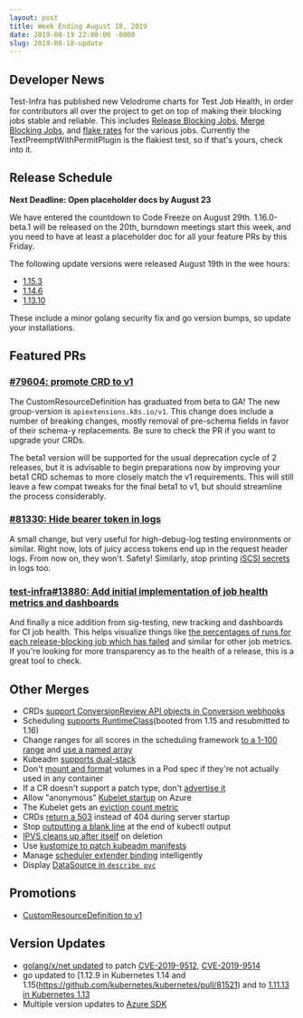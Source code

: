 ```yaml
---
layout: post
title: Week Ending August 18, 2019
date: 2019-08-19 22:00:00 -0000
slug: 2019-08-18-update
---
```


## Developer News

Test-Infra has published new Velodrome charts for Test Job Health, in order for contributors all over the project to get on top of making their blocking jobs stable and reliable.  This includes [Release Blocking Jobs](http://velodrome.k8s.io/dashboard/db/job-health-release-blocking?orgId=1), [Merge Blocking Jobs](http://velodrome.k8s.io/dashboard/db/job-health-merge-blocking?orgId=1), and [flake rates](http://velodrome.k8s.io/dashboard/db/job-health-release-blocking?panelId=2&fullscreen&orgId=1) for the various jobs.  Currently the TextPreemptWithPermitPlugin is the flakiest test, so if that's yours, check into it.

## Release Schedule

**Next Deadline: Open placeholder docs by August 23**

We have entered the countdown to Code Freeze on August 29th.  1.16.0-beta.1 will be released on the 20th, burndown meetings start this week, and you need to have at least a placeholder doc for all your feature PRs by this Friday.

The following update versions were released August 19th in the wee hours:

* [1.15.3](https://github.com/kubernetes/kubernetes/blob/master/CHANGELOG-1.15.md#v1153)
* [1.14.6](https://github.com/kubernetes/kubernetes/blob/master/CHANGELOG-1.14.md#v1146)
* [1.13.10](https://github.com/kubernetes/kubernetes/blob/master/CHANGELOG-1.13.md#v11310)

These include a minor golang security fix and go version bumps, so update your installations.

## Featured PRs

### [#79604: promote CRD to v1](https://github.com/kubernetes/kubernetes/pull/79604)

The CustomResourceDefinition has graduated from beta to GA! The new group-version is `apiextensions.k8s.io/v1`. This change does include a number of breaking changes, mostly removal of pre-schema fields in favor of their schema-y replacements. Be sure to check the PR if you want to upgrade your CRDs.

The beta1 version will be supported for the usual deprecation cycle of 2 releases, but it is advisable to begin preparations now by improving your beta1 CRD schemas to more closely match the v1 requirements. This will still leave a few compat tweaks for the final beta1 to v1, but should streamline the process considerably.

### [#81330: Hide bearer token in logs](https://github.com/kubernetes/kubernetes/pull/81330)

A small change, but very useful for high-debug-log testing environments or similar. Right now, lots of juicy access tokens end up in the request header logs. From now on, they won't. Safety! Similarly, stop printing [iSCSI secrets](https://github.com/kubernetes/kubernetes/pull/81215) in logs too.

### [test-infra#13880: Add initial implementation of job health metrics and dashboards](https://github.com/kubernetes/test-infra/pull/13880)

And finally a nice addition from sig-testing, new tracking and dashboards for CI job health. This helps visualize things like [the percentages of runs for each release-blocking job which has failed](http://velodrome.k8s.io/dashboard/db/job-health-release-blocking?orgId=1) and similar for other job metrics. If you're looking for more transparency as to the health of a release, this is a great tool to check.

## Other Merges

* CRDs [support ConversionReview API objects in Conversion webhooks](https://github.com/kubernetes/kubernetes/pull/81476)
* Scheduling [supports RuntimeClass](https://github.com/kubernetes/kubernetes/pull/80825)(booted from 1.15 and resubmitted to 1.16)
* Change ranges for all scores in the scheduling framework [to a 1-100 range](https://github.com/kubernetes/kubernetes/pull/81015) and [use a named array](https://github.com/kubernetes/kubernetes/pull/80901)
* Kubeadm [supports dual-stack](https://github.com/kubernetes/kubernetes/pull/79033)
* Don't [mount and format](https://github.com/kubernetes/kubernetes/pull/81163) volumes in a Pod spec if they're not actually used in any container
*  If a CR doesn't support a patch type, don't [advertise it](https://github.com/kubernetes/kubernetes/pull/81515)
* Allow "anonymous" [Kubelet startup](https://github.com/kubernetes/kubernetes/pull/81500) on Azure
* The Kubelet gets an [eviction count metric](https://github.com/kubernetes/kubernetes/pull/81377)
* CRDs [return a 503](https://github.com/kubernetes/kubernetes/pull/81244) instead of 404 during server startup
* Stop [outputting a blank line](https://github.com/kubernetes/kubernetes/pull/81229) at the end of kubectl output
* [IPVS cleans up after itself](https://github.com/kubernetes/kubernetes/pull/80942) on deletion
* Use [kustomize to patch kubeadm manifests](https://github.com/kubernetes/kubernetes/pull/80905)
* Manage [scheduler extender binding](https://github.com/kubernetes/kubernetes/pull/79804) intelligently
* Display [DataSource in `describe pvc`](https://github.com/kubernetes/kubernetes/pull/76463)

## Promotions

* [CustomResourceDefinition to v1](https://github.com/kubernetes/kubernetes/pull/79604)

## Version Updates

* [golang/x/net updated](https://github.com/kubernetes/kubernetes/pull/81546) to patch [CVE-2019-9512](https://nvd.nist.gov/vuln/detail/CVE-2019-9512), [CVE-2019-9514](https://kb.cert.org/vuls/id/605641/)
* go updated to [1.12.9 in Kubernetes 1.14 and 1.15(https://github.com/kubernetes/kubernetes/pull/81521) and to [1.11.13 in Kubernetes 1.13](https://github.com/kubernetes/kubernetes/pull/81542)
* Multiple version updates to [Azure SDK](https://github.com/kubernetes/kubernetes/pull/79574)
